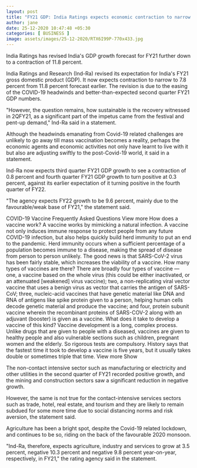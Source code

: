 ```yaml
---
layout: post
title: "FY21 GDP: India Ratings expects economic contraction to narrow to 7.8% from 11.8% forecast earlier"
author: jane 
date: 25-12-2020 10:47:48 +05:30 
categories: [ BUSINESS ] 
image: assets/images/25-12-2020/RTX6I99P-770x433.jpg
---
```

India Ratings has revised India's GDP growth forecast for FY21 further down to a contraction of 11.8 percent.

India Ratings and Research (Ind-Ra) revised its expectation for India's FY21 gross domestic product (GDP). It now expects contraction to narrow to 7.8 percent from 11.8 percent forecast earlier. The revision is due to the easing of the COVID-19 headwinds and better-than-expected second quarter FY21 GDP numbers.

"However, the question remains, how sustainable is the recovery witnessed in 2QFY21, as a significant part of the impetus came from the festival and pent-up demand," Ind-Ra said in a statement.

Although the headwinds emanating from Covid-19 related challenges are unlikely to go away till mass vaccination becomes a reality, perhaps the economic agents and economic activities not only have learnt to live with it but also are adjusting swiftly to the post-Covid-19 world, it said in a statement.

Ind-Ra now expects third quarter FY21 GDP growth to see a contraction of 0.8 percent and fourth quarter FY21 GDP growth to turn positive at 0.3 percent, against its earlier expectation of it turning positive in the fourth quarter of FY22.

"The agency expects FY22 growth to be 9.6 percent, mainly due to the favourable/weak base of FY21," the statement said.

COVID-19 Vaccine Frequently Asked Questions View more How does a vaccine work? A vaccine works by mimicking a natural infection. A vaccine not only induces immune response to protect people from any future COVID-19 infection, but also helps quickly build herd immunity to put an end to the pandemic. Herd immunity occurs when a sufficient percentage of a population becomes immune to a disease, making the spread of disease from person to person unlikely. The good news is that SARS-CoV-2 virus has been fairly stable, which increases the viability of a vaccine. How many types of vaccines are there? There are broadly four types of vaccine — one, a vaccine based on the whole virus (this could be either inactivated, or an attenuated [weakened] virus vaccine); two, a non-replicating viral vector vaccine that uses a benign virus as vector that carries the antigen of SARS-CoV; three, nucleic-acid vaccines that have genetic material like DNA and RNA of antigens like spike protein given to a person, helping human cells decode genetic material and produce the vaccine; and four, protein subunit vaccine wherein the recombinant proteins of SARS-COV-2 along with an adjuvant (booster) is given as a vaccine. What does it take to develop a vaccine of this kind? Vaccine development is a long, complex process. Unlike drugs that are given to people with a diseased, vaccines are given to healthy people and also vulnerable sections such as children, pregnant women and the elderly. So rigorous tests are compulsory. History says that the fastest time it took to develop a vaccine is five years, but it usually takes double or sometimes triple that time. View more Show

The non-contact intensive sector such as manufacturing or electricity and other utilities in the second quarter of FY21 recorded positive growth, and the mining and construction sectors saw a significant reduction in negative growth.

However, the same is not true for the contact-intensive services sectors such as trade, hotel, real estate, and tourism and they are likely to remain subdued for some more time due to social distancing norms and risk aversion, the statement said.

Agriculture has been a bright spot, despite the Covid-19 related lockdown, and continues to be so, riding on the back of the favourable 2020 monsoon.

"Ind-Ra, therefore, expects agriculture, industry and services to grow at 3.5 percent, negative 10.3 percent and negative 9.8 percent year-on-year, respectively, in FY21," the rating agency said in the statement.